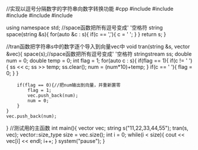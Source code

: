 //实现以逗号分隔数字的字符串向数字转换功能
#cpp
#include <iostream>
#include <sstream>
#include <string>
#include <vector>
#include <istream>

using namespace std;
//space函数把所有逗号变成' '空格符
string space(string &s){
    for(auto &c : s){
        if(c == ','){
            c = ' ';
        }
    }
    return s;
}

//tran函数把字符串s中的数字逐个导入到向量vec中
void tran(string &s, vector<double> &vec){
    space(s);//space函数把所有逗号变成' '空格符
    stringstream ss;
    double num = 0;
    double temp = 0;
    int flag = 1;
    for(auto c : s){
        if(flag == 1){
            if(c != ' '){
                ss << c;
                ss >> temp;
                ss.clear();
                num = (num*10)+temp; 
            }
            if(c == ' '){
                flag = 0;
            }
        }

        if(flag == 0){//把num输出到向量，并重新置零
            flag = 1;
            vec.push_back(num);
            num = 0;
        }
    }
    vec.push_back(num);
}
//测试用的主函数
int main(){
    vector<double> vec;
    string s("11,22,33,44,55");
    tran(s, vec);
    vector<double>::size_type size = vec.size();
    int i = 0;
    while(i < size){
        cout << vec[i] << endl;
        i++;
    }
    system("pause");
}
